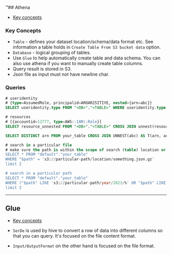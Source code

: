 ™## Athena

- [Key concepts](#key-concepts)

### Key Concepts

- `Table` - defines your dataset location/schema/data format etc. See information a table holds in `Create Table From S3 bucket data` option.
- `Database` - logical grouping of tables.
- Use `Glue` to help automatically create table and data schema. You can also use athena if you want to manually create table columns.
- Query result is stored in S3.
- Json file as input must not have newline char.

### Queries

```SQL
# useridentity
# {type=AssumedRole, principalid=AROAR25ITIYE, nested={arn=abc}}
SELECT useridentity.type FROM "<DB>"."<TABLE>" WHERE useridentity.type like 'A%' AND useridentity.nested.arn = 'abc' LIMIT 10;

# resources
# [{accountid=12777, type=AWS::IAM::Role}]
SELECT resource_unnested FROM "<DB>"."<TABLE>" CROSS JOIN unnest(resources) AS T(resource_unnested) where resource_unnested.accountid = '12777' limit 10;

SELECT DISTINCT arn FROM your_table CROSS JOIN UNNEST(abc) AS T(arn, accountid, type)

# search in a particular file
# make sure the path is within the scope of search (table) location or you'd have no result returned
SELECT * FROM "default"."your_table"
WHERE "$path" = 's3://particular-path/location/something.json.gz'
limit 2

# search in a particular path
SELECT * FROM "default"."your_table"
WHERE ("$path" LIKE 's3://particular-path/year/2023/%' OR "$path" LIKE 's3://particular-path/year/2022/%')
limit 2

```

---

## Glue

- [Key concepts](#key-concepts)

- `SerDe` is used by hive to convert a row of data into different columns so that you can query. It's focused on the file content format.
- `Input/OutputFormat` on the other hand is focused on the file format.
